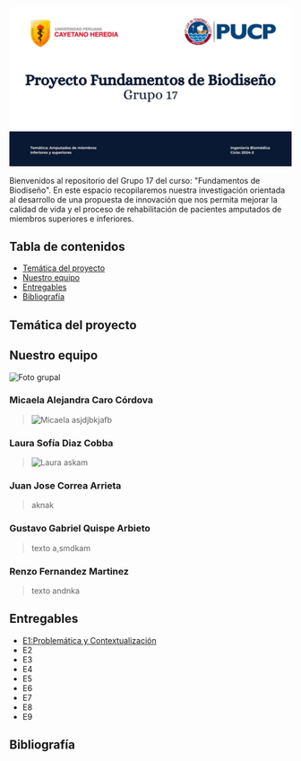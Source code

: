 ![Presentación](Imágenes/Presentación.jpg)


Bienvenidos al repositorio del Grupo 17 del curso: "Fundamentos de Biodiseño". En este espacio recopilaremos nuestra investigación orientada al desarrollo de una propuesta de innovación 
que nos permita mejorar la calidad de vida y el proceso de rehabilitación de pacientes amputados de miembros superiores e inferiores.

## Tabla de contenidos
- [Temática del proyecto](https://github.com/micaelaacc/Proyecto_FunBio#tem%C3%A1tica-del-proyecto)
- [Nuestro equipo](https://github.com/micaelaacc/Proyecto_FunBio/blob/main/README.md#nuestro-equipo)
- [Entregables](https://github.com/micaelaacc/Proyecto_FunBio/blob/main/README.md#entregables)
- [Bibliografía](https://github.com/micaelaacc/Proyecto_FunBio/blob/main/README.md#bibliograf%C3%ADa)

## Temática del proyecto

## Nuestro equipo
![Foto grupal](https://github.com/micaelaacc/Proyecto_FunBio/blob/3e8c7941f17ffe40e17ddc3b843d4e84512b5d74/Im%C3%A1genes/FotoEquipo.jpg)

### Micaela Alejandra Caro Córdova
> ![Micaela]()
> asjdjbkjafb

### Laura Sofía Diaz Cobba
>![Laura](https://github.com/micaelaacc/Proyecto_FunBio/blob/98ab83206090fdcadfd333a53128c7f198ec8cdb/Im%C3%A1genes/LauraDiaz.jpg)
>askam

### Juan Jose Correa Arrieta
>
>aknak

### Gustavo Gabriel Quispe Arbieto
>texto
>a,smdkam

### Renzo Fernandez Martinez
>texto
>andnka

## Entregables
- [E1:Problemática y Contextualización](https://github.com/micaelaacc/Proyecto_FunBio/blob/1ec7285dfbeb0e7ee6c24bd266e0aa4602904272/Entregables/E1%3A%20Problem%C3%A1tica%20y%20contextualizaci%C3%B3n.md)
- E2
- E3
- E4
- E5
- E6
- E7
- E8
- E9
## Bibliografía

